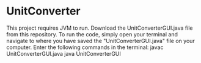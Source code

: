 # UnitConverter
This project requires JVM to run.
Download the UnitConverterGUI.java file from this repository.
To run the code, simply open your terminal and navigate to where you have saved the "UnitConverterGUI.java" file on your computer.
Enter the following commands in the terminal:
javac UnitConverterGUI.java
java UnitConverterGUI
